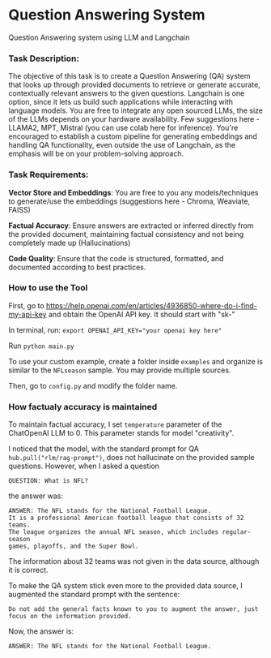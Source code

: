 # Question Answering System
Question Answering system using LLM and Langchain


### Task Description:
The objective of this task is to create a Question Answering (QA) system that looks up
through provided documents to retrieve or generate accurate, contextually relevant answers
to the given questions. Langchain is one option, since it lets us build such applications while
interacting with language models. You are free to integrate any open sourced LLMs, the
size of the LLMs depends on your hardware availability. Few suggestions here - LLAMA2,
MPT, Mistral (you can use colab here for inference). You're encouraged to establish a custom
pipeline for generating embeddings and handling QA functionality, even outside the use of
Langchain, as the emphasis will be on your problem-solving approach.

### Task Requirements:
**Vector Store and Embeddings**: You are free to you any models/techniques to generate/use
the embeddings (suggestions here - Chroma, Weaviate, FAISS)

**Factual Accuracy**: Ensure answers are extracted or inferred directly from the provided
document, maintaining factual consistency and not being completely made up
(Hallucinations)

**Code Quality**: Ensure that the code is structured, formatted, and documented according to
best practices.

### How to use the Tool
First, go to https://help.openai.com/en/articles/4936850-where-do-i-find-my-api-key and obtain the OpenAI API key.
It should start with "sk-"

In terminal, run:
`export OPENAI_API_KEY="your openai key here"`

Run `python main.py`

To use your custom example, create a folder inside `examples` and organize is similar to the `NFLseason` sample. You may provide multiple sources.

Then, go to `config.py` and modify the folder name. 

### How factualy accuracy is maintained
To maintain factual accuracy, I set `temperature` parameter of the ChatOpenAI LLM to 0. This parameter stands for model "creativity".

I noticed that the model, with the standard prompt for QA `hub.pull("rlm/rag-prompt")`, does not hallucinate on the provided sample questions. 
However, when I asked a question
```
QUESTION: What is NFL?
 ```
 the answer was:
```
ANSWER: The NFL stands for the National Football League. 
It is a professional American football league that consists of 32 teams. 
The league organizes the annual NFL season, which includes regular-season 
games, playoffs, and the Super Bowl.
```

The information about 32 teams was not given in the data source, although it is correct.

To make the QA system stick even more to the provided data source, I augmented the standard prompt with the sentence:
```
Do not add the general facts known to you to augment the answer, just focus on the information provided.
```
Now, the answer is:
``` 
ANSWER: The NFL stands for the National Football League.
```